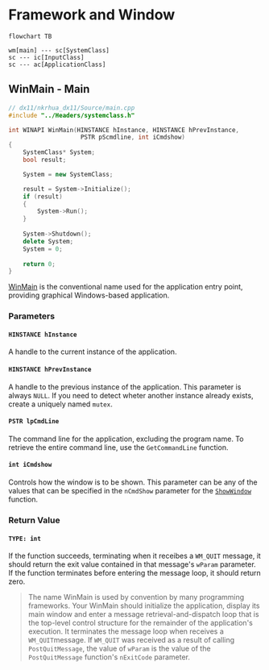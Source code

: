 # Framework and Window
```mermaid
flowchart TB

wm[main] --- sc[SystemClass]
sc --- ic[InputClass]
sc --- ac[ApplicationClass]
```

## WinMain - Main
```cpp
// dx11/nkrhua_dx11/Source/main.cpp
#include "../Headers/systemclass.h"

int WINAPI WinMain(HINSTANCE hInstance, HINSTANCE hPrevInstance, 
					PSTR pScmdline, int iCmdshow)
{
	SystemClass* System;
	bool result;

	System = new SystemClass;

	result = System->Initialize();
	if (result)
	{
		System->Run();
	}
	
	System->Shutdown();
	delete System;
	System = 0;
	
	return 0;
}
```

[WinMain](https://learn.microsoft.com/pt-br/windows/win32/api/winbase/nf-winbase-winmain) is the conventional name used for the application entry point, providing graphical Windows-based application.
### Parameters

#### `HINSTANCE hInstance`
A handle to the current instance of the application.
#### `HINSTANCE hPrevInstance`
A handle to the previous instance of the application. This parameter is always `NULL`. If you need to detect wheter another instance already exists, create a uniquely named `mutex`. 
#### `PSTR lpCmdLine`
The command line for the application, excluding the program name. To retrieve the entire command line, use the `GetCommandLine` function.
#### `int iCmdshow`
Controls how the window is to be shown. This parameter can be any of the values that can be specified in the `nCmdShow` parameter for the [`ShowWindow`](https://learn.microsoft.com/en-us/windows/win32/api/winuser/nf-winuser-showwindow) function. 

### Return Value
#### `TYPE: int`
If the function succeeds, terminating when it receibes a `WM_QUIT` message, it should return the exit value contained in that message's `wParam` parameter. If the function terminates before entering the message loop, it should return zero.

> The name WinMain is used by convention by many programming frameworks. Your WinMain should initialize the application, display its main window and enter a message retrieval-and-dispatch loop that is the top-level control structure for the remainder of the application's execution. 
> It terminates the message loop when receives a `WM_QUIT`message. If `WM_QUIT` was received as a result of calling `PostQuitMessage`, the value of `wParam` is the value of the `PostQuitMessage` function's `nExitCode` parameter. 